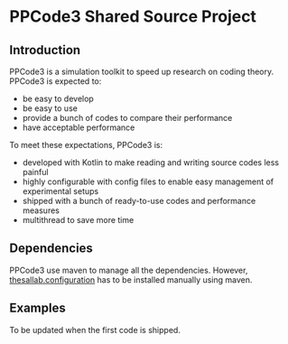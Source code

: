 # PPCode3 Shared Source Project
## Introduction
PPCode3 is a simulation toolkit to speed up research on coding theory. PPCode3 is expected to:
* be easy to develop
* be easy to use
* provide a bunch of codes to compare their performance
* have acceptable performance

To meet these expectations, PPCode3 is:
* developed with Kotlin to make reading and writing source codes less painful
* highly configurable with config files to enable easy management of experimental setups
* shipped with a bunch of ready-to-use codes and performance measures
* multithread to save more time
## Dependencies
PPCode3 use maven to manage all the dependencies. However, [thesallab.configuration](https://github.com/zhangyin-github/thesallab.configuration) has to be installed manually using maven.
## Examples
To be updated when the first code is shipped.